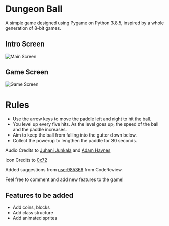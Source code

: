 # Dungeon Ball

A simple game designed using Pygame on Python 3.8.5, inspired by a whole generation of 8-bit games.

## Intro Screen

![Main Screen](https://user-images.githubusercontent.com/20140879/89157380-0f78ce80-d58a-11ea-80ba-9cc2be8b7ceb.png)

## Game Screen

![Game Screen](https://user-images.githubusercontent.com/20140879/89157139-a42efc80-d589-11ea-9481-138d62847180.png)

# Rules

 * Use the arrow keys to move the paddle left and right to hit the ball.
 * You level up every five hits. As the level goes up, the speed of the ball and the paddle increases.
 * Aim to keep the ball from falling into the gutter down below.
 * Collect the powerup to lengthen the paddle for 30 seconds.

Audio Credits to [Juhani Junkala](https://opengameart.org/content/512-sound-effects-8-bit-style) and [Adam Haynes](https://www.youtube.com/channel/UCjvrRp5J06REgUd91u8Xl3Q)  

Icon Credits to [0x72](https://0x72.itch.io/dungeontileset-ii)  

Added suggestions from [user985366](https://codereview.stackexchange.com/users/140016/user985366) from CodeReview.


Feel free to comment and add new features to the game!

## Features to be added

* Add coins, blocks
* Add class structure
* Add animated sprites